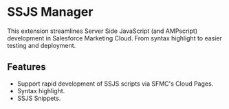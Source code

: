 # SSJS Manager

This extension streamlines Server Side JavaScript (and AMPscript) development in Salesforce Marketing Cloud.
From syntax highlight to easier testing  and deployment.

## Features

- Support rapid development of SSJS scripts via SFMC's Cloud Pages.
- Syntax highlight.
- SSJS Snippets.